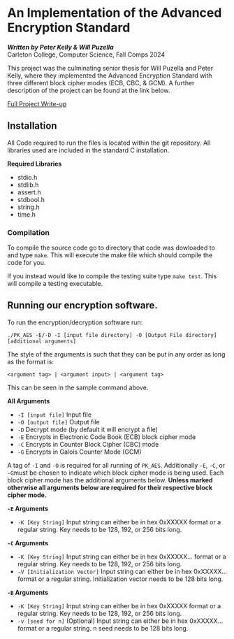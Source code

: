 # An Implementation of the Advanced Encryption Standard
 ***Written by Peter Kelly & Will Puzella***  
Carleton College, Computer Science, Fall Comps 2024

This project was the culminating senior thesis for Will Puzella and Peter Kelly, where they implemented the Advanced Encryption Standard with three different block cipher modes (ECB, CBC, & GCM). A further description of the project can be found at the link below. 

[Full Project Write-up](https://docs.google.com/document/d/1bHSC0a_PqbVgqA3vm7XZYiNbDfCSA94VPl45B3q-Zsg/edit?usp=sharing) 

## Installation
All Code required to run the files is located within the git repository. All libraries used are included in the standard C installation. 

**Required Libraries**
- stdio.h
- stdlib.h
- assert.h
- stdbool.h
- string.h
- time.h 

### Compilation
To compile the source code go to directory that code was dowloaded to and type `make`. This will execute the make file which should compile the code for you. 

If you instead would like to compile the testing suite type `make test`. This will compile a testing executable. 

## Running our encryption software. 
To run the encryption/decryption software run:

`./PK_AES -E/-D -I [input file directory] -O [Output File directory] [additional arguments]`

The style of the arguments is such that they can be put in any order as long as the format is: 

 `<argument tag> | <argument input> | <argument tag>`

This can be seen in the sample command above. 

**All Arguments**
- `-I [input file]` Input file
- `-O [output file]` Output file
- `-D` Decrypt mode (by default it will encrypt a file)
- `-E` Encrypts in Electronic Code Book (ECB) block cipher mode
- `-C` Encrypts in Counter Block Cipher (CBC) mode
- `-G` Encrypts in Galois Counter Mode (GCM)

A tag of `-I` and `-O` is required for all running of `PK_AES`. Additionally `-E`, `-C`, or `-G`must be chosen to indicate which block cipher mode is being used. Each block cipher mode has the additional arguments below. **Unless marked otherwise all arguments below are required for their respective block cipher mode.**

**`-E` Arguments**
- `-K [Key String]` Input string can either be in hex 0xXXXXX format or a regular string. Key needs to be 128, 192, or 256 bits long. 

**`-C` Arguments**
- `-K [Key String]` Input string can either be in hex 0xXXXXX... format or a regular string. Key needs to be 128, 192, or 256 bits long. 
- `-V [Initialization Vector]` Input string can either be in hex 0xXXXXX... format or a regular string. Initialization vector needs to be 128 bits long.  

**`-B` Arguments**
- `-K [Key String]` Input string can either be in hex 0xXXXXX format or a regular string. Key needs to be 128, 192, or 256 bits long. 
- `-v [seed for n]` (Optional) Input string can either be in hex 0xXXXXX... format or a regular string. n seed needs to be 128 bits long.  

